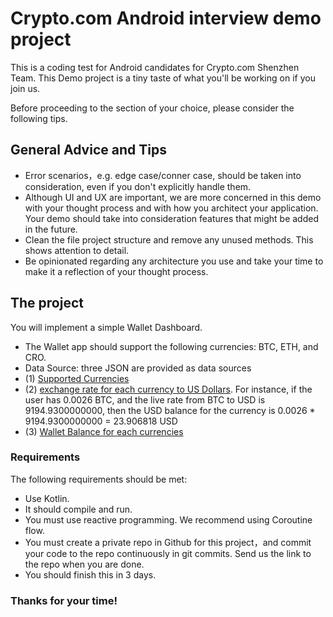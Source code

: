 # Crypto.com Android interview demo project

This is a coding test for Android candidates for Crypto.com Shenzhen Team. This
Demo project is a tiny taste of what you'll be working on if you join us.

Before proceeding to the section of your choice, please consider the following
tips.

## General Advice and Tips

- Error scenarios，e.g. edge case/conner case, should be taken into
  consideration, even if you don't explicitly handle them.
- Although UI and UX are important, we are more concerned in this demo with your
  thought process and with how you architect your application. Your demo should
  take into consideration features that might be added in the future.
- Clean the file project structure and remove any unused methods. This shows
  attention to detail.
- Be opinionated regarding any architecture you use and take your time to make
  it a reflection of your thought process.

## The project

You will implement a simple Wallet Dashboard.

- The Wallet app should support the following currencies: BTC, ETH, and CRO.
- Data Source: three JSON are provided as data sources
- (1) [Supported Currencies](json/currencies-json.md)
- (2) [exchange rate for each currency to US Dollars](json/live-rates-json.md).
  For instance, if the user has 0.0026 BTC, and the live rate from BTC to USD is
  9194.9300000000, then the USD balance for the currency is 0.0026 \*
  9194.9300000000 = 23.906818 USD
- (3) [Wallet Balance for each currencies](json/wallet-balance-json.md)

### Requirements

The following requirements should be met:

- Use Kotlin.
- It should compile and run.
- You must use reactive programming. We recommend using Coroutine flow.
- You must create a private repo in Github for this project，and commit your code
  to the repo continuously in git commits. Send us the link to the repo when you
  are done.
- You should finish this in 3 days.

### Thanks for your time!